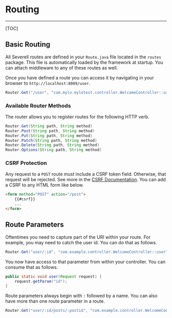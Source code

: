 # Routing
---
[TOC]

## Basic Routing

All Severell routes are defined in your `Route.java` file located in the `routes` package. This file is automatically
loaded by the framework at startup. You can attach middleware to any of these routes as well.

Once you have defined a route you can access it by navigating in your browser to `http://localhost:8009/user`.

```java
Router.Get("/user", "com.mylo.mylotest.controller.WelcomeController::user");
```

### Available Router Methods

The router allows you to register routes for the following HTTP verb.

```java
Router.Get(String path, String method)
Router.Post(String path, String method)
Router.Put(String path, String method)
Router.Patch(String path, String method)
Router.Delete(String path, String method)
Router.Options(String path, String method)
```

### CSRF Protection
Any request to a `POST` route must include a CSRF token field. Otherwise, that request will be rejected. 
See more in the [CSRF Documentation](/docs/csrf.html). You can add a CSRF to any HTML form like below.

```html
<form method="POST" action="/post">
    {{#csrf}}
    ...
</form>
```

## Route Parameters

Oftentimes you need to capture part of the URI within your route. For example, you may need to catch the user id. 
You can do that as follows.

```java
Router.Get("user/:id", "com.example.controller.WelcomeController::user");
``` 

You now have access to that parameter from within your controller. You can consume that as follows.
```java
public static void user(Request request) {
    request.getParam("id");
}
```

Route parameters always begin with `:` followed by a name. You can also have more than one route parameter in a route.

```java
Router.Get("user/:id/posts/:postid", "com.example.controller.WelcomeController::user");
```